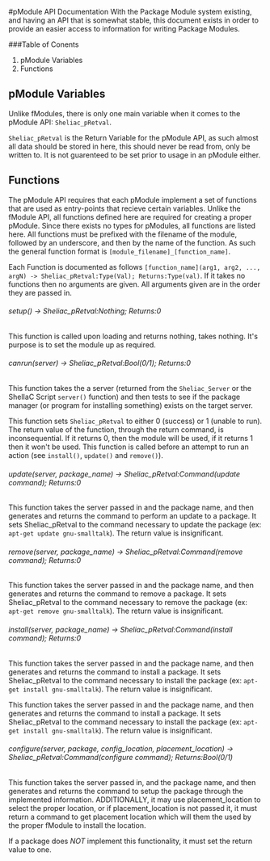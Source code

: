 #pModule API Documentation
  With the Package Module system existing, and having an API that is somewhat stable, this document exists in order to provide an easier access to information for writing Package Modules.

###Table of Conents
1. pModule Variables
2. Functions

## pModule Variables  
  Unlike fModules, there is only one main variable when it comes to the pModule API: `Sheliac_pRetval`.

`Sheliac_pRetval` is the Return Variable for the pModule API, as such almost all data should be stored in here, this should never be read from, only be written to. It is not guarenteed to be set prior to usage in an pModule either.

## Functions  
  The pModule API requires that each pModule implement a set of functions that are used as entry-points that recieve certain variables. Unlike the fModule API, all functions defined here are required for creating a proper pModule. Since there exists no types for pModules, all functions are listed here. All functions must be prefixed with the filename of the module, followed by an underscore, and then by the name of the function. As such the general function format is `[module_filename]_[function_name]`.

Each Function is documented as follows `[function_name](arg1, arg2, ..., argN) -> Sheliac_pRetval:Type(Val); Returns:Type(val)`. If it takes no functions then no arguments are given. All arguments given are in the order they are passed in.

###### setup() -> Sheliac_pRetval:Nothing; Returns:0  
This function is called upon loading and returns nothing, takes nothing. It's purpose is to set the module up as required.

###### canrun(server) -> Sheliac_pRetval:Bool(0/1); Returns:0 
This function takes the a server (returned from the `Sheliac_Server` or the ShelIaC Script `server()` function) and then tests to see if the package manager (or program for installing something) exists on the target server.

This function sets `Sheliac_pRetval` to either 0 (success) or 1 (unable to run). The return value of the function, through the return command, is inconsequential. If it returns 0, then the module will be used, if it returns 1 then it won't be used. This function is called before an attempt to run an action (see `install()`, `update()` and `remove()`).

###### update(server, package_name) -> Sheliac_pRetval:Command(update command); Returns:0  
This function takes the server passed in and the package name, and then generates and returns the command to perform an update to a package. It sets Sheliac_pRetval to the command necessary to update the package (ex: `apt-get update gnu-smalltalk`). The return value is insignificant.

###### remove(server, package_name) -> Sheliac_pRetval:Command(remove command); Returns:0  
This function takes the server passed in and the package name, and then generates and returns the command to remove a package. It sets Sheliac_pRetval to the command necessary to remove the package (ex: `apt-get remove gnu-smalltalk`). The return value is insignificant.

###### install(server, package_name) -> Sheliac_pRetval:Command(install command); Returns:0  
This function takes the server passed in and the package name, and then generates and returns the command to install a package. It sets Sheliac_pRetval to the command necessary to install the package (ex: `apt-get install gnu-smalltalk`). The return value is insignificant.

This function takes the server passed in and the package name, and then generates and returns the command to install a package. It sets Sheliac_pRetval to the command necessary to install the package (ex: `apt-get install gnu-smalltalk`). The return value is insignificant.

###### configure(server, package, config_location, placement_location) -> Sheliac_pRetval:Command(configure command); Returns:Bool(0/1)  
This function takes the server passed in, and the package name, and then generates and returns the command to setup the package through the implemented information. ADDITIONALLY, it may use placement_location to select the proper location, or if placement_location is not passed it, it must return a command to get placement location which will them the used by the proper fModule to install the location.

If a package does *NOT* implement this functionality, it must set the return value to one.
